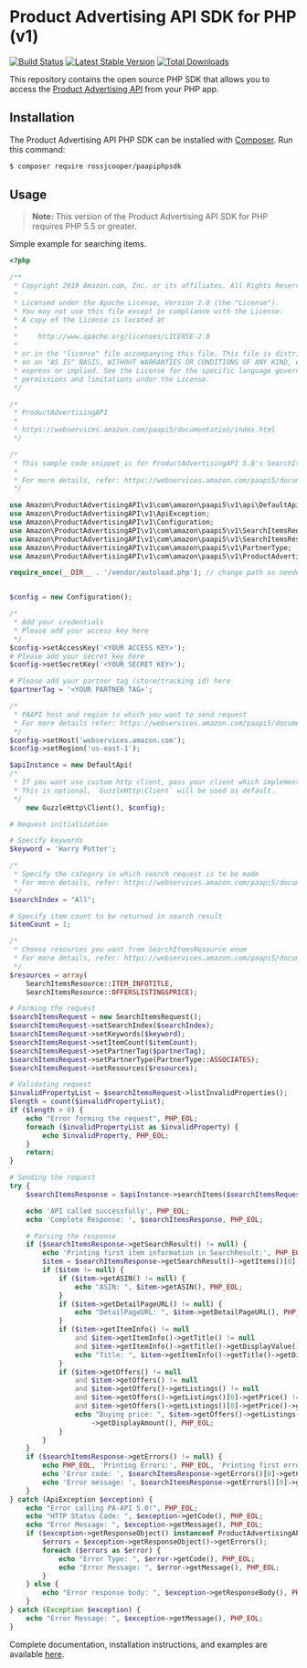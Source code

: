 # Product Advertising API SDK for PHP (v1)

[![Build Status](https://travis-ci.org/rossjcooper/Amazon-Product-Advertising-API-5.0-PHP-SDK.svg?branch=master)](https://travis-ci.org/rossjcooper/Amazon-Product-Advertising-API-5.0-PHP-SDK) [![Latest Stable Version](https://poser.pugx.org/rossjcooper/paapiphpsdk/v/stable)](https://packagist.org/packages/rossjcooper/paapiphpsdk) [![Total Downloads](https://poser.pugx.org/rossjcooper/paapiphpsdk/downloads)](https://packagist.org/packages/rossjcooper/paapiphpsdk)

This repository contains the open source PHP SDK that allows you to access the [Product Advertising API](https://webservices.amazon.com/paapi5/documentation/index.html) from your PHP app.

## Installation

The Product Advertising API PHP SDK can be installed with [Composer](https://getcomposer.org/). Run this command:

```sh
$ composer require rossjcooper/paapiphpsdk
```
## Usage

> **Note:** This version of the Product Advertising API SDK for PHP requires PHP 5.5 or greater.

Simple example for searching items.

```php
<?php

/**
 * Copyright 2019 Amazon.com, Inc. or its affiliates. All Rights Reserved.
 *
 * Licensed under the Apache License, Version 2.0 (the "License").
 * You may not use this file except in compliance with the License.
 * A copy of the License is located at
 *
 *     http://www.apache.org/licenses/LICENSE-2.0
 *
 * or in the "license" file accompanying this file. This file is distributed
 * on an "AS IS" BASIS, WITHOUT WARRANTIES OR CONDITIONS OF ANY KIND, either
 * express or implied. See the License for the specific language governing
 * permissions and limitations under the License.
 */

/*
 * ProductAdvertisingAPI
 *
 * https://webservices.amazon.com/paapi5/documentation/index.html
 */

/*
 * This sample code snippet is for ProductAdvertisingAPI 5.0's SearchItems API
 *
 * For more details, refer: https://webservices.amazon.com/paapi5/documentation/search-items.html
 */

use Amazon\ProductAdvertisingAPI\v1\com\amazon\paapi5\v1\api\DefaultApi;
use Amazon\ProductAdvertisingAPI\v1\ApiException;
use Amazon\ProductAdvertisingAPI\v1\Configuration;
use Amazon\ProductAdvertisingAPI\v1\com\amazon\paapi5\v1\SearchItemsRequest;
use Amazon\ProductAdvertisingAPI\v1\com\amazon\paapi5\v1\SearchItemsResource;
use Amazon\ProductAdvertisingAPI\v1\com\amazon\paapi5\v1\PartnerType;
use Amazon\ProductAdvertisingAPI\v1\com\amazon\paapi5\v1\ProductAdvertisingAPIClientException;

require_once(__DIR__ . '/vendor/autoload.php'); // change path as needed


$config = new Configuration();

/*
 * Add your credentials
 * Please add your access key here
 */
$config->setAccessKey('<YOUR ACCESS KEY>');
# Please add your secret key here
$config->setSecretKey('<YOUR SECRET KEY>');

# Please add your partner tag (store/tracking id) here
$partnerTag = '<YOUR PARTNER TAG>';

/*
 * PAAPI host and region to which you want to send request
 * For more details refer: https://webservices.amazon.com/paapi5/documentation/common-request-parameters.html#host-and-region
 */
$config->setHost('webservices.amazon.com');
$config->setRegion('us-east-1');

$apiInstance = new DefaultApi(
/*
 * If you want use custom http client, pass your client which implements `GuzzleHttp\ClientInterface`.
 * This is optional, `GuzzleHttp\Client` will be used as default.
 */
    new GuzzleHttp\Client(), $config);

# Request initialization

# Specify keywords
$keyword = 'Harry Potter';

/*
 * Specify the category in which search request is to be made
 * For more details, refer: https://webservices.amazon.com/paapi5/documentation/use-cases/organization-of-items-on-amazon/search-index.html
 */
$searchIndex = "All";

# Specify item count to be returned in search result
$itemCount = 1;

/*
 * Choose resources you want from SearchItemsResource enum
 * For more details, refer: https://webservices.amazon.com/paapi5/documentation/search-items.html#resources-parameter
 */
$resources = array(
    SearchItemsResource::ITEM_INFOTITLE,
    SearchItemsResource::OFFERSLISTINGSPRICE);

# Forming the request
$searchItemsRequest = new SearchItemsRequest();
$searchItemsRequest->setSearchIndex($searchIndex);
$searchItemsRequest->setKeywords($keyword);
$searchItemsRequest->setItemCount($itemCount);
$searchItemsRequest->setPartnerTag($partnerTag);
$searchItemsRequest->setPartnerType(PartnerType::ASSOCIATES);
$searchItemsRequest->setResources($resources);

# Validating request
$invalidPropertyList = $searchItemsRequest->listInvalidProperties();
$length = count($invalidPropertyList);
if ($length > 0) {
    echo "Error forming the request", PHP_EOL;
    foreach ($invalidPropertyList as $invalidProperty) {
        echo $invalidProperty, PHP_EOL;
    }
    return;
}

# Sending the request
try {
    $searchItemsResponse = $apiInstance->searchItems($searchItemsRequest);

    echo 'API called successfully', PHP_EOL;
    echo 'Complete Response: ', $searchItemsResponse, PHP_EOL;

    # Parsing the response
    if ($searchItemsResponse->getSearchResult() != null) {
        echo 'Printing first item information in SearchResult:', PHP_EOL;
        $item = $searchItemsResponse->getSearchResult()->getItems()[0];
        if ($item != null) {
            if ($item->getASIN() != null) {
                echo "ASIN: ", $item->getASIN(), PHP_EOL;
            }
            if ($item->getDetailPageURL() != null) {
                echo "DetailPageURL: ", $item->getDetailPageURL(), PHP_EOL;
            }
            if ($item->getItemInfo() != null
                and $item->getItemInfo()->getTitle() != null
                and $item->getItemInfo()->getTitle()->getDisplayValue() != null) {
                echo "Title: ", $item->getItemInfo()->getTitle()->getDisplayValue(), PHP_EOL;
            }
            if ($item->getOffers() != null
                and $item->getOffers() != null
                and $item->getOffers()->getListings() != null
                and $item->getOffers()->getListings()[0]->getPrice() != null
                and $item->getOffers()->getListings()[0]->getPrice()->getDisplayAmount() != null) {
                echo "Buying price: ", $item->getOffers()->getListings()[0]->getPrice()
                    ->getDisplayAmount(), PHP_EOL;
            }
        }
    }
    if ($searchItemsResponse->getErrors() != null) {
        echo PHP_EOL, 'Printing Errors:', PHP_EOL, 'Printing first error object from list of errors', PHP_EOL;
        echo 'Error code: ', $searchItemsResponse->getErrors()[0]->getCode(), PHP_EOL;
        echo 'Error message: ', $searchItemsResponse->getErrors()[0]->getMessage(), PHP_EOL;
    }
} catch (ApiException $exception) {
    echo "Error calling PA-API 5.0!", PHP_EOL;
    echo "HTTP Status Code: ", $exception->getCode(), PHP_EOL;
    echo "Error Message: ", $exception->getMessage(), PHP_EOL;
    if ($exception->getResponseObject() instanceof ProductAdvertisingAPIClientException) {
        $errors = $exception->getResponseObject()->getErrors();
        foreach ($errors as $error) {
            echo "Error Type: ", $error->getCode(), PHP_EOL;
            echo "Error Message: ", $error->getMessage(), PHP_EOL;
        }
    } else {
        echo "Error response body: ", $exception->getResponseBody(), PHP_EOL;
    }
} catch (Exception $exception) {
    echo "Error Message: ", $exception->getMessage(), PHP_EOL;
}
```

Complete documentation, installation instructions, and examples are available [here](https://webservices.amazon.com/paapi5/documentation/with-sdk.html).